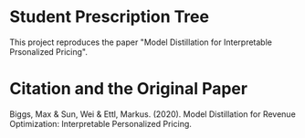 # Student Prescription Tree

This project reproduces the paper "Model Distillation for Interpretable Prsonalized Pricing".

# Citation and the Original Paper

Biggs, Max & Sun, Wei & Ettl, Markus. (2020). Model Distillation for Revenue Optimization: Interpretable Personalized Pricing. 
